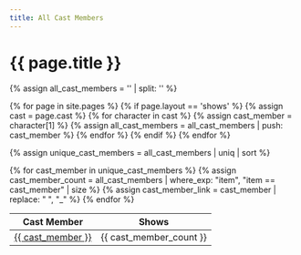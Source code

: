 ```yaml
---
title: All Cast Members
---
```


<h1>{{ page.title }}</h1>

{% assign all_cast_members = '' | split: '' %}

{% for page in site.pages %}
  {% if page.layout == 'shows' %}
    {% assign cast = page.cast %}
    {% for character in cast %}
      {% assign cast_member = character[1] %}
      {% assign all_cast_members = all_cast_members | push: cast_member %}
    {% endfor %}
  {% endif %}
{% endfor %}

{% assign unique_cast_members = all_cast_members | uniq | sort %}

<table>
  <thead>
    <tr>
      <th>Cast Member</th>
      <th>Shows</th>
    </tr>
  </thead>
  <tbody>
    {% for cast_member in unique_cast_members %}
      {% assign cast_member_count = all_cast_members | where_exp: "item", "item == cast_member" | size %}
      {% assign cast_member_link = cast_member | replace: " ", "_" %}
      <tr>
        <td><a href="/{{ cast_member_link }}">{{ cast_member }}</a></td>
        <td>{{ cast_member_count }}</td>
      </tr>
    {% endfor %}
  </tbody>
</table>
